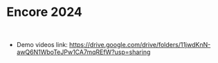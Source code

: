 # Encore 2024

<br/>

- Demo videos link: https://drive.google.com/drive/folders/11jwdKnN-awQ6N1WboTeJPw1CA7mqREfW?usp=sharing

